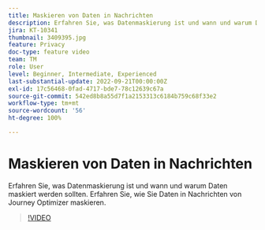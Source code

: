 ```yaml
---
title: Maskieren von Daten in Nachrichten
description: Erfahren Sie, was Datenmaskierung ist und wann und warum Daten maskiert werden sollten. Erfahren Sie, wie Sie Daten in Nachrichten von Journey Optimizer maskieren.
jira: KT-10341
thumbnail: 3409395.jpg
feature: Privacy
doc-type: feature video
team: TM
role: User
level: Beginner, Intermediate, Experienced
last-substantial-update: 2022-09-21T00:00:00Z
exl-id: 17c56468-0fad-4717-bde7-78c12639c67a
source-git-commit: 542ed8b8a55d7f1a2153313c6184b759c68f33e2
workflow-type: tm+mt
source-wordcount: '56'
ht-degree: 100%

---
```


# Maskieren von Daten in Nachrichten

Erfahren Sie, was Datenmaskierung ist und wann und warum Daten maskiert werden sollten. Erfahren Sie, wie Sie Daten in Nachrichten von Journey Optimizer maskieren.

>[!VIDEO](https://video.tv.adobe.com/v/3409395?quality=12&learn=on)
